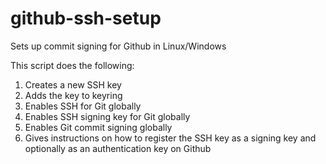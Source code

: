 # github-ssh-setup

Sets up commit signing for Github in Linux/Windows

This script does the following:

1. Creates a new SSH key
2. Adds the key to keyring
3. Enables SSH for Git globally
4. Enables SSH signing key for Git globally
5. Enables Git commit signing globally
6. Gives instructions on how to register the SSH key as a signing key and optionally as an authentication key on Github
